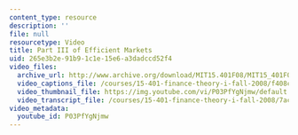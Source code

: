 ```yaml
---
content_type: resource
description: ''
file: null
resourcetype: Video
title: Part III of Efficient Markets
uid: 265e3b2e-91b9-1c1e-15e6-a3dadccd52f4
video_files:
  archive_url: http://www.archive.org/download/MIT15.401F08/MIT15_401F08_ses20_300k.mp4
  video_captions_file: /courses/15-401-finance-theory-i-fall-2008/f408c5aba7a155048a6ff1e26161d7c5_P03PfYgNjmw.vtt
  video_thumbnail_file: https://img.youtube.com/vi/P03PfYgNjmw/default.jpg
  video_transcript_file: /courses/15-401-finance-theory-i-fall-2008/7acfe89fecc8934c8f77ec097fa19a62_P03PfYgNjmw.pdf
video_metadata:
  youtube_id: P03PfYgNjmw
---
```

